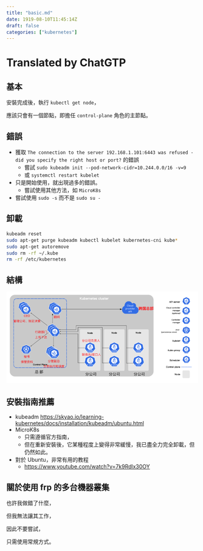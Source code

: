 ```yaml
---
title: "basic.md"
date: 1919-08-10T11:45:14Z
draft: false
categories: ["kubernetes"]
---
```




# Translated by ChatGTP

## 基本

安裝完成後，執行 `kubectl get node`，

應該只會有一個節點，即擔任 `control-plane` 角色的主節點。

## 錯誤

* 獲取 `The connection to the server 192.168.1.101:6443 was refused - did you specify the right host or port?` 的錯誤
  * 嘗試 `sudo kubeadm init --pod-network-cidr=10.244.0.0/16 -v=9`
  * 或 `systemctl restart kubelet`
* 只是開始使用，就出現過多的錯誤。
  * 嘗試使用其他方法，如 `MicroK8s`
* 嘗試使用 `sudo -s` 而不是 `sudo su -`

## 卸載

```bash
kubeadm reset
sudo apt-get purge kubeadm kubectl kubelet kubernetes-cni kube*   
sudo apt-get autoremove  
sudo rm -rf ~/.kube
rm -rf /etc/kubernetes 
```

## 結構

![img.png](https://raw.githubusercontent.com/tinghaolai/just-random-note/master/kubernetes/img.png)

## 安裝指南推薦

* kubeadm
  https://skyao.io/learning-kubernetes/docs/installation/kubeadm/ubuntu.html
* MicroK8s
  * 只需遵循官方指南，
  * 但在重新安裝後，它某種程度上變得非常緩慢，我已盡全力完全卸載，但仍然如此。
* 對於 Ubuntu，非常有用的教程
  * https://www.youtube.com/watch?v=7k9Rdlx30OY

## 關於使用 frp 的多台機器叢集

也許我做錯了什麼，

但我無法讓其工作，

因此不要嘗試，

只需使用常規方式。
